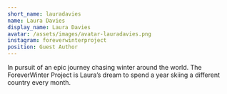 ```yaml
---
short_name: lauradavies
name: Laura Davies
display_name: Laura Davies
avatar: /assets/images/avatar-lauradavies.png
instagram: foreverwinterproject
position: Guest Author
---
```

In pursuit of an epic journey chasing winter around the world. The ForeverWinter Project is Laura’s dream to spend a year skiing a different country every month.